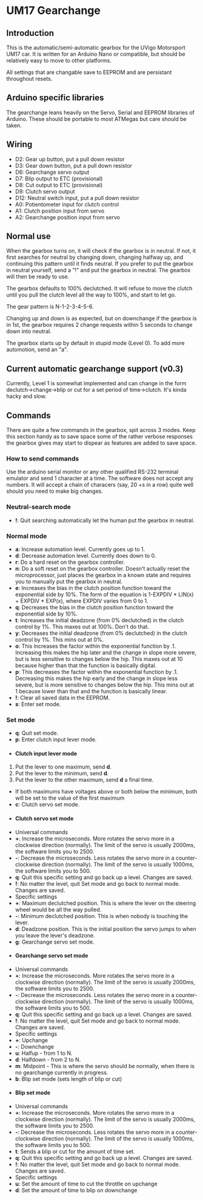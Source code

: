 # UM17 Gearchange

## Introduction
This is the automatic/semi-automatic gearbox for the UVigo Motorsport UM17 car. It is written for an Arduino Nano or compatible, but should be relatively easy to move to other platforms.

All settings that are changable save to EEPROM and are persistant throughout resets.

## Arduino specific libraries
The gearchange leans heavily on the Servo, Serial and EEPROM libraries of Arduino. These should be portable to most ATMegas but care should be taken.

## Wiring
- D2: Gear up button, put a pull down resistor
- D3: Gear down button, put a pull down resistor
- D6: Gearchange servo output
- D7: Blip output to ETC (provisional)
- D8: Cut output to ETC (provisional)
- D9: Clutch servo output
- D12: Neutral switch input, put a pull down resistor
- A0: Potientometer input for clutch control
- A1: Clutch position input from servo
- A2: Gearchange position input from servo

## Normal use
When the gearbox turns on, it will check if the gearbox is in neutral. If not, it first searches for neutral by changing down, changing halfway up, and continuing this pattern until it finds neutral. If you prefer to put the gearbox in neutral yourself, send a "!" and put the gearbox in neutral. The gearbox will then be ready to use.

The gearbox defaults to 100% declutched. It will refuse to move the clutch until you pull the clutch level all the way to 100%, and start to let go. 

The gear pattern is N-1-2-3-4-5-6.

Changing up and down is as expected, but on downchange if the gearbox is in 1st, the gearbox requires 2 change requests within 5 seconds to change down into neutral. 

The gearbox starts up by default in stupid mode (Level 0). To add more automotion, send an "a".

## Current automatic gearchange support (v0.3)
Currently, Level 1 is somewhat implemented and can change in the form declutch->change->blip or cut for a set period of time->clutch. It's kinda hacky and slow.

## Commands
There are quite a few commands in the gearbox, spit across 3 modes. Keep this section handy as to save space some of the rather verbose responses the gearbox gives may start to dispear as features are added to save space.

### How to send commands
Use the arduino serial monitor or any other qualified RS-232 terminal emulator and send 1 character at a time. The software does not accept any numbers. It will accept a chain of characers (say, 20 +s in a row) quite well should you need to make big changes.

### Neutral-search mode
- **!**: Quit searching automatically let the human put the gearbox in neutral.

### Normal mode
- **a**: Increase automation level. Currently goes up to 1.
- **d**: Decrease automation level. Currently does down to 0.
- **r**: Do a hard reset on the gearbox controller.
- **n**: Do a soft reset on the gearbox controller. Doesn't actually reset the microprocessor, just places the gearbox in a known state and requires you to manually put the gearbox in neutral.
- **e**: Increases the bias in the clutch position function toward the exponential side by 10%. The form of the equation is 1-EXPDIV * LIN(x) + EXPDIV * EXP(x), where EXPDIV varies from 0 to 1.
- **q**: Decreases the bias in the clutch position function toward the exponential side by 10%.
- **t**: Increases the initial deadzone (from 0% declutched) in the clutch control by 1%. This maxes out at 100%. Don't do that.
- **y**: Decreases the initial deadzone (from 0% declutched) in the clutch control by 1%. This mins out at 0%.
- **o**: This increases the factor within the exponential function by .1. Increasing this makes the hip later and the change in slope more severe, but is less sensitive to changes below the hip. This maxes out at 10 because higher than that the function is basically digital.
- **p**: This decreases the factor within the exponential function by .1. Decreasing this makes the hip early and the change in slope less severe, but is more sensitive to changes below the hip. This mins out at 1 because lower than that and the function is basically linear.
- **!**: Clear all saved data in the EEPROM.
- **s**: Enter set mode.

### Set mode
- **q**: Quit set mode.
- **p**: Enter clutch input lever mode.
 - #### Clutch input lever mode
  1. Put the lever to one maximum, send **d**.
  2. Put the lever to the minimum, send **d**.
  3. Put the lever to the other maximum, send **d** a final time.
 - If both maximums have voltages above or both below the minimum, both will be set to the value of the first maximum
- **c**: Clutch servo set mode.
 - #### Clutch servo set mode
 - Universal commands
  - **+**: Increase the microseconds. More rotates the servo more in a clockwise direction (normally). The limit of the servo is usually 2000ms, the software limits you to 2500.
  - **-**: Decrease the microseconds. Less rotates the servo more in a counter-clockwise direction (normally). The limit of the servo is usually 1000ms, the software limits you to 500.
  - **q**: Quit this specific setting and go back up a level. Changes are saved.
  - **!**: No matter the level, quit Set mode and go back to normal mode. Changes are saved.
 - Specific settings
  - **+**: Maximum declutched position. This is where the lever on the steering wheel would be all the way pulled.
  - **-**: Minimum declutched position. This is when nobody is touching the lever.
  - **d**: Deadzone position. This is the initial position the servo jumps to when you leave the lever's deadzone.
- **g**: Gearchange servo set mode.
 - #### Gearchange servo set mode
 - Universal commands
  - **+**: Increase the microseconds. More rotates the servo more in a clockwise direction (normally). The limit of the servo is usually 2000ms, the software limits you to 2500.
  - **-**: Decrease the microseconds. Less rotates the servo more in a counter-clockwise direction (normally). The limit of the servo is usually 1000ms, the software limits you to 500.
  - **q**: Quit this specific setting and go back up a level. Changes are saved.
  - **!**: No matter the level, quit Set mode and go back to normal mode. Changes are saved.
 - Specific settings
  - **+**: Upchange
  - **-**: Downchange
  - **u**: Halfup - from 1 to N.
  - **d**: Halfdown - from 2 to N.
  - **m**: Midpoint - This is where the servo should be normally, when there is no gearchange currently in progress.
- **b**: Blip set mode (sets length of blip or cut)
 - #### Blip set mode
 - Universal commands
  - **+**: Increase the microseconds. More rotates the servo more in a clockwise direction (normally). The limit of the servo is usually 2000ms, the software limits you to 2500.
  - **-**: Decrease the microseconds. Less rotates the servo more in a counter-clockwise direction (normally). The limit of the servo is usually 1000ms, the software limits you to 500.
  - **t**: Sends a blip or cut for the amount of time set.
  - **q**: Quit this specific setting and go back up a level. Changes are saved.
  - **!**: No matter the level, quit Set mode and go back to normal mode. Changes are saved.
 - Specific settings
  - **u**: Set the amount of time to cut the throttle on upchange
  - **d**: Set the amount of time to blip on downchange
